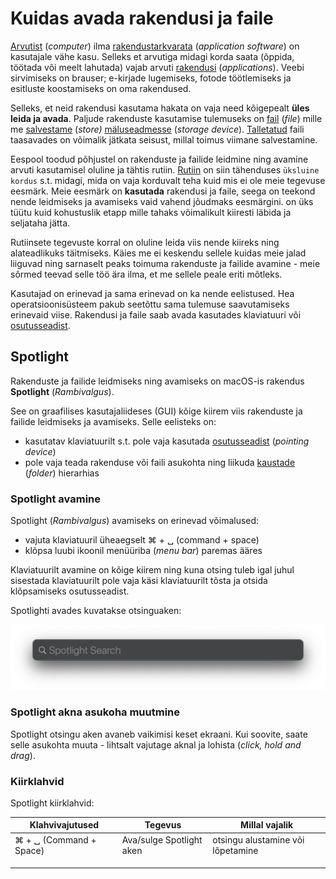 # Kuidas avada rakendusi ja faile

[Arvutist](../terminid/sonastik/arvuti-computer.md) (_computer_) ilma [rakendustarkvarata](../terminid/sonastik/rakendustarkvara-application-software.md) (_application software_) on kasutajale vähe kasu. Selleks et arvutiga midagi korda saata (õppida, töötada või meelt lahutada) vajab arvuti [rakendusi](../terminid/sonastik/rakendustarkvara-application-software.md) (_applications_). Veebi sirvimiseks on brauser; e-kirjade lugemiseks, fotode töötlemiseks ja esitluste koostamiseks on oma rakendused.

Selleks, et neid rakendusi kasutama hakata on vaja need kõigepealt **üles leida ja avada**. Paljude rakenduste kasutamise tulemuseks on [fail](../terminid/sonastik/fail-file.md) (_file_) mille me [salvestame](../terminid/sonastik/salvestama-to-store.md) (_store)_ [mäluseadmesse](../terminid/sonastik/maeluseade-storage-device.md) (_storage device_). [Talletatud](../terminid/sonastik/talletama-to-store.md) faili taasavades on võimalik jätkata seisust, millal toimus viimane salvestamine.

Eespool toodud põhjustel on rakenduste ja failide leidmine ning avamine arvuti kasutamisel oluline ja tähtis rutiin. [Rutiin](https://sonaveeb.ee/search/unif/dlall/dsall/rutiin/1) on  siin tähenduses `üksluine kordus` s.t. midagi, mida on vaja korduvalt teha kuid mis ei ole meie tegevuse eesmärk. Meie eesmärk on **kasutada** rakendusi ja faile, seega on teekond nende leidmiseks ja avamiseks vaid vahend jõudmaks eesmärgini. on üks tüütu kuid kohustuslik etapp mille tahaks võimalikult kiiresti läbida ja seljataha jätta.&#x20;

Rutiinsete tegevuste korral on oluline leida viis nende kiireks ning alateadlikuks täitmiseks. Käies me ei keskendu sellele kuidas meie jalad liiguvad ning sarnaselt peaks toimuma rakenduste ja failide avamine - meie sõrmed teevad selle töö ära ilma, et me sellele peale eriti mõtleks. &#x20;

Kasutajad on erinevad ja sama erinevad on ka nende eelistused. Hea operatsioonisüsteem pakub seetõttu sama tulemuse saavutamiseks erinevaid viise. Rakendusi ja faile saab avada kasutades klaviatuuri või [osutusseadist](../terminid/sonastik/osutusseadis-pointing-device.md#taehendus).&#x20;

## Spotlight

Rakenduste ja failide leidmiseks ning avamiseks on macOS-is rakendus **Spotlight** (_Rambivalgus_).&#x20;

See on graafilises kasutajaliideses (GUI) kõige kiirem viis rakenduste ja failide leidmiseks ja avamiseks. Selle eelisteks on:

* kasutatav klaviatuurilt s.t. pole vaja kasutada [osutusseadist](../terminid/sonastik/osutusseadis-pointing-device.md) (_pointing device_)
* pole vaja  teada rakenduse või faili asukohta ning liikuda [kaustade](../terminid/sonastik/kaust-folder.md) (_folder_) hierarhias

### Spotlight avamine

Spotlight (_Rambivalgus_) avamiseks on erinevad võimalused:

* vajuta klaviatuuril üheaegselt ⌘ + ␣ (command + space)
* klõpsa luubi ikoonil menüüriba (_menu bar_) paremas ääres

Klaviatuurilt avamine on kõige kiirem ning kuna otsing tuleb igal juhul sisestada klaviatuurilt pole vaja käsi klaviatuurilt tõsta ja otsida klõpsamiseks osutusseadist.

Spotlighti avades kuvatakse otsinguaken:

![](../.gitbook/assets/Spotlight.png)

### Spotlight akna asukoha muutmine

Spotlight otsingu aken avaneb vaikimisi keset ekraani. Kui soovite, saate selle asukohta muuta - lihtsalt vajutage aknal ja lohista (_click, hold and drag_).

### Kiirklahvid

Spotlight kiirklahvid:

| Klahvivajutused         | Tegevus                  | Millal vajalik                    |
| ----------------------- | ------------------------ | --------------------------------- |
| ⌘ + ␣ (Command + Space) | Ava/sulge Spotlight aken | otsingu alustamine või lõpetamine |
|                         |                          |                                   |
|                         |                          |                                   |
|                         |                          |                                   |

